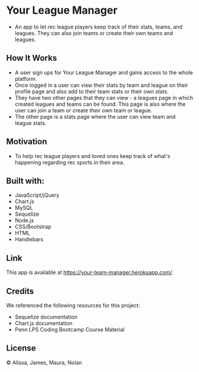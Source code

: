 # Your League Manager
* An app to let rec league players keep track of their stats, teams, and leagues. They can also join teams or create their own teams and leagues. 

## How It Works
* A user sign ups for Your League Manager and gains access to the whole platform.
* Once logged in a user can view their stats by team and league on their profile page and also add to their team stats or their own stats.
* They have two other pages that they can view - a leagues page in which created leagues and teams can be found. This page is also where the user can join a team or create their own team or league.
* The other page is a stats page where the user can view team and league stats.

## Motivation
* To help rec league players and loved ones keep track of what's happening regarding rec sports in their area.

## Built with:
* JavaScript/jQuery
* Chart.js
* MySQL
* Sequelize
* Node.js
* CSS/Bootstrap
* HTML
* Handlebars

## Link
This app is available at https://your-team-manager.herokuapp.com/.

## Credits
We referenced the following resources for this project:
* Sequelize documentation
* Chart.js documentation
* Penn LPS Coding Bootcamp Course Material

## License

&copy; Alissa, James, Maura, Nolan
